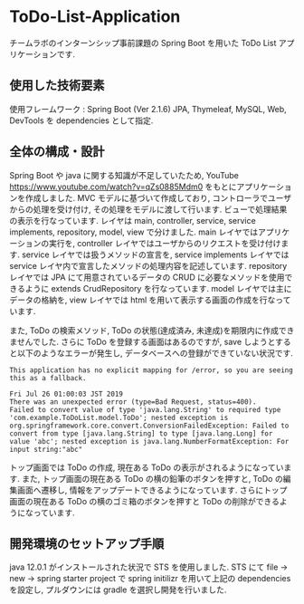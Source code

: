 # ToDo-List-Application
チームラボのインターンシップ事前課題の Spring Boot を用いた ToDo List アプリケーションです.

## 使用した技術要素
使用フレームワーク : Spring Boot (Ver 2.1.6)
JPA, Thymeleaf, MySQL, Web, DevTools を dependencies として指定.

## 全体の構成・設計
Spring Boot や java に関する知識が不足していたため, YouTube https://www.youtube.com/watch?v=qZs0885Mdm0 をもとにアプリケーションを作成しました.
MVC モデルに基づいて作成しており, コントローラでユーザからの処理を受け付け, その処理をモデルに渡して行います.  ビューで処理結果の表示を行なっています.
レイヤは main, controller, service, service implements, repository, model, view で分けました.  main レイヤではアプリケーションの実行を, controller レイヤではユーザからのリクエストを受け付けます.  service レイヤでは扱うメソッドの宣言を, service implements レイヤでは service レイヤ内で宣言したメソッドの処理内容を記述しています.  repository レイヤでは JPA にて用意されているデータの CRUD に必要なメソッドを使用できるように extends CrudRepository を行なっています.  model レイヤでは主にデータの格納を, view レイヤでは html を用いて表示する画面の作成を行なっています.

また, ToDo の検索メソッド, ToDo の状態(達成済み, 未達成)を期限内に作成できませんでした.  さらに ToDo を登録する画面はあるのですが, save しようとすると以下のようなエラーが発生し, データベースへの登録ができていない状況です. 
```
This application has no explicit mapping for /error, so you are seeing this as a fallback.

Fri Jul 26 01:00:03 JST 2019
There was an unexpected error (type=Bad Request, status=400).
Failed to convert value of type 'java.lang.String' to required type 'com.example.ToDoList.model.ToDo'; nested exception is org.springframework.core.convert.ConversionFailedException: Failed to convert from type [java.lang.String] to type [java.lang.Long] for value 'abc'; nested exception is java.lang.NumberFormatException: For input string:"abc"
```

トップ画面では ToDo の作成, 現在ある ToDo の表示がされるようになっています.  また, トップ画面の現在ある ToDo の横の鉛筆のボタンを押すと, ToDo の編集画面へ遷移し, 情報をアップデートできるようになっています.  さらにトップ画面の現在ある ToDo の横のゴミ箱のボタンを押すと ToDo の削除ができるようになっています.

## 開発環境のセットアップ手順
java 12.0.1 がインストールされた状況で STS を使用しました.  STS にて file -> new -> spring starter project で spring initilizr を用いて上記の dependencies を設定し, プルダウンには gradle を選択し開発を行いました. 

